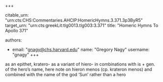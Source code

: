 +++


citable_urn: "urn:cts:CHS:Commentaries.AHCIP:HomericHymns.3.371.3p3ByR5"
target_urn: "urn:cts:greekLit:tlg0013.tlg003:3.371"
title: "Homeric Hymns To Apollo 371"

authors:
- email: "gnagy@chs.harvard.edu"
  name: "Gregory Nagy"
  username: "gnagy"
+++

<p>as an epithet, kratero- as a variant of hiero- in combinations with is + gen. of the hero’s name, here note on hieron menos (cp. krateron menos) and combined with the name of the god ‘Sun’ rather than a hero</p>